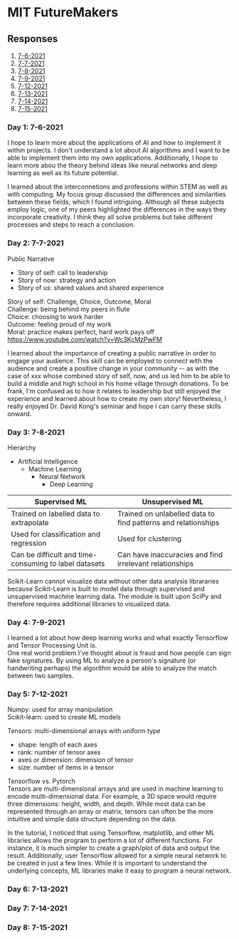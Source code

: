 # MIT FutureMakers

## Responses
1. [7-6-2021](#7-6)
2. [7-7-2021](#7-7)
3. [7-8-2021](#7-8)
4. [7-9-2021](#7-9)
5. [7-12-2021](#7-12)
6. [7-13-2021](#7-13)
7. [7-14-2021](#7-14)
8. [7-15-2021](#7-15)

<a name="7-6"></a>
### Day 1: 7-6-2021              
<p>I hope to learn more about the applications of AI and how to implement it within projects. I don't understand a lot about AI algorithms and I want to be able to implement them into my own applications. Additionally, I hope to learn more abou the theory behind ideas like neural networks and deep learning as well as its future potential.</p>
I learned about the interconnetions and professions within STEM as well as with computing. My focus group discussed the differences and similarities between these fields, which I found intriguing. Although all these subjects employ logic, one of my peers highlighted the differences in the ways they incorporate creativity. I think they all solve problems but take different processes and steps to reach a conclusion. 


<a name="7-7"></a>
### Day 2: 7-7-2021 
Public Narrative
- Story of self: call to leadership
- Story of now: strategy and action
- Story of us: shared values and shared experience  

Story of self: Challenge, Choice, Outcome, Moral  
Challenge: being behind my peers in flute  
Choice: choosing to work harder  
Outcome: feeling proud of my work  
Moral: practice makes perfect, hard work pays off  
https://www.youtube.com/watch?v=Wc3KcMzPwFM  

I learned about the importance of creating a public narrative in order to engage your audience. This skill can be employed to connect with the audience and create a positive change in your community -- as with the case of xxx whose combined story of self, now, and us led him to be able to build a middle and high school in his home village through donations. To be frank, I'm confused as to how it relates to leadership but still enjoyed the experience and learned about how to create my own story! Nevertheless, I really enjoyed Dr. David Kong's seminar and hope I can carry these skills onward.


<a name="7-8"></a>
### Day 3: 7-8-2021     
Hierarchy
- Artificial Intelligence
    - Machine Learning  
        - Neural Network
            - Deep Learning

| Supervised ML | Unsupervised ML |
| ----------- | ----------- |
| Trained on labelled data to extrapolate | Trained on unlabelled data to find patterns and relationships |
| Used for classification and regression | Used for clustering |
| Can be difficult and time-consuming to label datasets | Can have inaccuracies and find irrelevant relationships |  

Scikit-Learn cannot visualize data without other data analysis librararies because Scikit-Learn is built to model data through supervised and unsupervised machine learning data. The module is built upon SciPy and therefore requires additional libraries to visualized data.

<a name="7-9"></a>
### Day 4: 7-9-2021   
I learned a lot about how deep learning works and what exactly Tensorflow and Tensor Processing Unit is.  
One real world problem I've thought about is fraud and how people can sign fake signatures. By using ML to analyze a person's signature (or handwriting perhaps) the algorithm would be able to analyze the match between two samples. 


<a name="7-12"></a>
### Day 5: 7-12-2021     
Numpy: used for array manipulation  
Scikit-learn: used to create ML models  

Tensors: multi-dimensional arrays with uniform type
- shape: length of each axes
- rank: number of tensor axes
- axes or dimension: dimension of tensor
- size: number of items in a tensor  

Tensorflow vs. Pytorch  
Tensors are multi-dimensional arrays and are used in machine learning to encode multi-dimensional data. For example, a 3D space would require three dimensions: height, width, and depth. While most data can be represented through an array or matrix, tensors can often be the more intuitive and simple data structure depending on the data.  

In the tutorial, I noticed that using Tensorflow, matplotlib, and other ML libraries allows the program to perform a lot of different functions. For instance, it is much simpler to create a graph/plot of data and output the result. Additionally, user Tensorflow allowed for a simple neural network to be created in just a few lines. While it is important to understand the underlying concepts, ML libraries make it easy to program a neural network.  


<a name="7-13"></a>
### Day 6: 7-13-2021     


<a name="7-14"></a>
### Day 7: 7-14-2021     


<a name="7-15"></a>
### Day 8: 7-15-2021     

